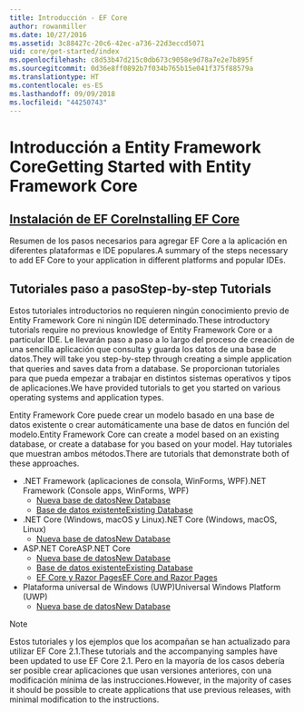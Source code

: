 ```yaml
---
title: Introducción - EF Core
author: rowanmiller
ms.date: 10/27/2016
ms.assetid: 3c88427c-20c6-42ec-a736-22d3eccd5071
uid: core/get-started/index
ms.openlocfilehash: c8d53b47d215c0db673c9058e9d78a7e2e7b895f
ms.sourcegitcommit: 0d36e8ff0892b7f034b765b15e041f375f88579a
ms.translationtype: HT
ms.contentlocale: es-ES
ms.lasthandoff: 09/09/2018
ms.locfileid: "44250743"
---
```

# <a name="getting-started-with-entity-framework-core"></a><span data-ttu-id="2b9ac-102">Introducción a Entity Framework Core</span><span class="sxs-lookup"><span data-stu-id="2b9ac-102">Getting Started with Entity Framework Core</span></span>

## <a name="installing-ef-coreinstallindexmd"></a>[<span data-ttu-id="2b9ac-103">Instalación de EF Core</span><span class="sxs-lookup"><span data-stu-id="2b9ac-103">Installing EF Core</span></span>](install/index.md)

<span data-ttu-id="2b9ac-104">Resumen de los pasos necesarios para agregar EF Core a la aplicación en diferentes plataformas e IDE populares.</span><span class="sxs-lookup"><span data-stu-id="2b9ac-104">A summary of the steps necessary to add EF Core to your application in different platforms and popular IDEs.</span></span>

## <a name="step-by-step-tutorials"></a><span data-ttu-id="2b9ac-105">Tutoriales paso a paso</span><span class="sxs-lookup"><span data-stu-id="2b9ac-105">Step-by-step Tutorials</span></span>

<span data-ttu-id="2b9ac-106">Estos tutoriales introductorios no requieren ningún conocimiento previo de Entity Framework Core ni ningún IDE determinado.</span><span class="sxs-lookup"><span data-stu-id="2b9ac-106">These introductory tutorials require no previous knowledge of Entity Framework Core or a particular IDE.</span></span> <span data-ttu-id="2b9ac-107">Le llevarán paso a paso a lo largo del proceso de creación de una sencilla aplicación que consulta y guarda los datos de una base de datos.</span><span class="sxs-lookup"><span data-stu-id="2b9ac-107">They will take you step-by-step through creating a simple application that queries and saves data from a database.</span></span> <span data-ttu-id="2b9ac-108">Se proporcionan tutoriales para que pueda empezar a trabajar en distintos sistemas operativos y tipos de aplicaciones.</span><span class="sxs-lookup"><span data-stu-id="2b9ac-108">We have provided tutorials to get you started on various operating systems and application types.</span></span>

<span data-ttu-id="2b9ac-109">Entity Framework Core puede crear un modelo basado en una base de datos existente o crear automáticamente una base de datos en función del modelo.</span><span class="sxs-lookup"><span data-stu-id="2b9ac-109">Entity Framework Core can create a model based on an existing database, or create a database for you based on your model.</span></span> <span data-ttu-id="2b9ac-110">Hay tutoriales que muestran ambos métodos.</span><span class="sxs-lookup"><span data-stu-id="2b9ac-110">There are tutorials that demonstrate both of these approaches.</span></span>

* <span data-ttu-id="2b9ac-111">.NET Framework (aplicaciones de consola, WinForms, WPF)</span><span class="sxs-lookup"><span data-stu-id="2b9ac-111">.NET Framework (Console apps, WinForms, WPF)</span></span>
  * [<span data-ttu-id="2b9ac-112">Nueva base de datos</span><span class="sxs-lookup"><span data-stu-id="2b9ac-112">New Database</span></span>](full-dotnet/new-db.md)
  * [<span data-ttu-id="2b9ac-113">Base de datos existente</span><span class="sxs-lookup"><span data-stu-id="2b9ac-113">Existing Database</span></span>](full-dotnet/existing-db.md)
* <span data-ttu-id="2b9ac-114">.NET Core (Windows, macOS y Linux)</span><span class="sxs-lookup"><span data-stu-id="2b9ac-114">.NET Core (Windows, macOS, Linux)</span></span>
  * [<span data-ttu-id="2b9ac-115">Nueva base de datos</span><span class="sxs-lookup"><span data-stu-id="2b9ac-115">New Database</span></span>](netcore/new-db-sqlite.md)
* <span data-ttu-id="2b9ac-116">ASP.NET Core</span><span class="sxs-lookup"><span data-stu-id="2b9ac-116">ASP.NET Core</span></span>
  * [<span data-ttu-id="2b9ac-117">Nueva base de datos</span><span class="sxs-lookup"><span data-stu-id="2b9ac-117">New Database</span></span>](aspnetcore/new-db.md)
  * [<span data-ttu-id="2b9ac-118">Base de datos existente</span><span class="sxs-lookup"><span data-stu-id="2b9ac-118">Existing Database</span></span>](aspnetcore/existing-db.md)
  * [<span data-ttu-id="2b9ac-119">EF Core y Razor Pages</span><span class="sxs-lookup"><span data-stu-id="2b9ac-119">EF Core and Razor Pages</span></span>](/aspnet/core/data/ef-rp/intro)
* <span data-ttu-id="2b9ac-120">Plataforma universal de Windows (UWP)</span><span class="sxs-lookup"><span data-stu-id="2b9ac-120">Universal Windows Platform (UWP)</span></span>
  * [<span data-ttu-id="2b9ac-121">Nueva base de datos</span><span class="sxs-lookup"><span data-stu-id="2b9ac-121">New Database</span></span>](uwp/getting-started.md)

> [!NOTE]  
> <span data-ttu-id="2b9ac-122">Estos tutoriales y los ejemplos que los acompañan se han actualizado para utilizar EF Core 2.1.</span><span class="sxs-lookup"><span data-stu-id="2b9ac-122">These tutorials and the accompanying samples have been updated to use EF Core 2.1.</span></span> <span data-ttu-id="2b9ac-123">Pero en la mayoría de los casos debería ser posible crear aplicaciones que usan versiones anteriores, con una modificación mínima de las instrucciones.</span><span class="sxs-lookup"><span data-stu-id="2b9ac-123">However, in the majority of cases it should be possible to create applications that use previous releases, with minimal modification to the instructions.</span></span> 
